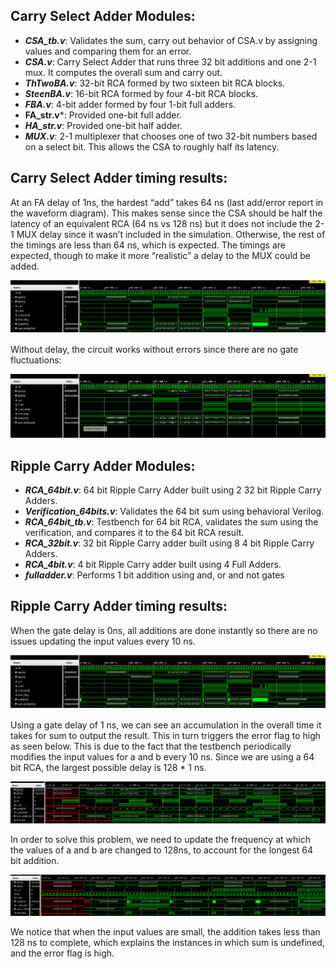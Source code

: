 ﻿
## Carry Select Adder Modules:

- ***CSA\_tb.v***: Validates the sum, carry out behavior of CSA.v by assigning values and comparing them for an error.
- ***CSA.v***: Carry Select Adder that runs three 32 bit additions and one 2-1 mux. It computes the overall sum and carry out.
- ***ThTwoBA.v***: 32-bit RCA formed by two sixteen bit RCA blocks.
- ***SteenBA.v***: 16-bit RCA formed by four 4-bit RCA blocks.
- ***FBA.v***: 4-bit adder formed by four 1-bit full adders.
- **FA\_str.v***: Provided one-bit full adder.
- ***HA\_str.v***: Provided one-bit half adder.
- ***MUX.v***: 2-1 multiplexer that chooses one of two 32-bit numbers based on a select bit. This allows the CSA to roughly half its latency.


## Carry Select Adder timing results:

At an FA delay of 1ns, the hardest “add” takes 64 ns (last add/error report in the waveform diagram). This makes sense since the CSA should be half the latency of an equivalent RCA (64 ns vs 128 ns) but it does not include the 2-1 MUX delay since it wasn’t included in the simulation. Otherwise, the rest of the timings are less than 64 ns, which is expected. The timings are expected, though to make it more “realistic” a delay to the MUX could be added. 

![Image1](./images/image1.png)

Without delay, the circuit works without errors since there are no gate fluctuations:

![Image2](./images/image2.png)


## Ripple Carry Adder Modules:

- ***RCA\_64bit.v***: 64 bit Ripple Carry Adder built using 2 32 bit Ripple Carry Adders.
- ***Verification\_64bits.v***: Validates the 64 bit sum using behavioral Verilog.
- ***RCA\_64bit\_tb.v***: Testbench for 64 bit RCA, validates the sum using the verification, and compares it to the 64 bit RCA result.
- ***RCA\_32bit.v***: 32 bit Ripple Carry adder built using 8 4 bit Ripple Carry Adders.
- ***RCA\_4bit.v***: 4 bit Ripple Carry adder built using 4 Full Adders.
- ***fulladder.v***: Performs 1 bit addition using and, or and not gates


## Ripple Carry Adder timing results:

When the gate delay is 0ns, all additions are done instantly so there are no issues updating the input values every 10 ns.

![Image3](./images/image1.png)

Using a gate delay of 1 ns, we can see an accumulation in the overall time it takes for sum to output the result. This in turn triggers the error flag to high as seen below. This is due to the fact that the testbench periodically modifies the input values for a and b every 10 ns. Since we are using a 64 bit RCA, the largest possible delay is 128 \* 1 ns.

![Image4](./images/image4.png)

In order to solve this problem, we need to update the frequency at which the values of a and b are changed to 128ns, to account for the longest 64 bit addition.

![Image5](./images/image5.png)

We notice that when the input values are small, the addition takes less than 128 ns to complete, which explains the instances in which sum is undefined, and the error flag is high.

